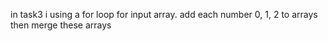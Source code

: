 in task3 i using a for loop for input array. 
add each number 0, 1, 2 to arrays then merge these arrays